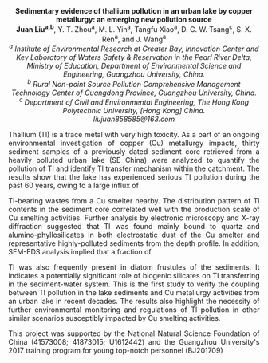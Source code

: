 <center><strong>Sedimentary evidence of thallium pollution in an urban lake by copper
metallurgy: an emerging new pollution source</strong>

<center><strong>Juan Liu<sup>a,b</sup></strong>, Y. T. Zhou<sup>a</sup>, M. L. Yin<sup>a</sup>, Tangfu Xiao<sup>a</sup>, D. C. W. Tsang<sup>c</sup>, S. X. Ren<sup>a</sup>, and J. Wang<sup>a</sup>

<center><i><sup>a</sup> Institute of Environmental Research at Greater Bay, Innovation Center and Key Laboratory of Waters Safety & Reservation in the Pearl River Delta, Ministry of Education, Department of Environmental Science and Engineering, Guangzhou University, China.</i>

<center><i><sup>b</sup> Rural Non-point Source Pollution Comprehensive Management Technology Center of Guangdong Province, Guangzhou University, China.</i>

<center><i><sup>c</sup> Department of Civil and Environmental Engineering, The Hong Kong Polytechnic University, [Hong Kong] China.</i>

<center><i>liujuan858585@163.com</i>

<p style=text-align:justify>Thallium (Tl) is a trace metal with very high toxicity. As a part of an
ongoing environmental investigation of copper (Cu) metallurgy impacts,
thirty sediment samples of a previously dated sediment core retrieved
from a heavily polluted urban lake (SE China) were analyzed to quantify
the pollution of Tl and identify Tl transfer mechanism within the
catchment. The results show that the lake has experienced serious Tl
pollution during the past 60 years, owing to a large influx of
<p style=text-align:justify>Tl-bearing wastes from a Cu smelter nearby. The distribution pattern of
Tl contents in the sediment core correlated well with the production
scale of Cu smelting activities. Further analysis by electronic
microscopy and X-ray diffraction suggested that Tl was found mainly
bound to quartz and alumino-phyllosilicates in both electrostatic dust
of the Cu smelter and representative highly-polluted sediments from the
depth profile. In addition, SEM-EDS analysis implied that a fraction of
<p style=text-align:justify>Tl was also frequently present in diatom frustules of the sediments. It
indicates a potentially significant role of biogenic silicates on Tl
transferring in the sediment-water system. This is the first study to
verify the coupling between Tl pollution in the lake sediments and Cu
metallurgy activities from an urban lake in recent decades. The results
also highlight the necessity of further environmental monitoring and
regulations of Tl pollution in other similar scenarios susceptibly
impacted by Cu smelting activities.

<p style=text-align:justify>This project was supported by the National Natural Science Foundation of China (41573008; 41873015; U1612442) and the Guangzhou University's 2017 training program for young top-notch personnel (BJ201709)
